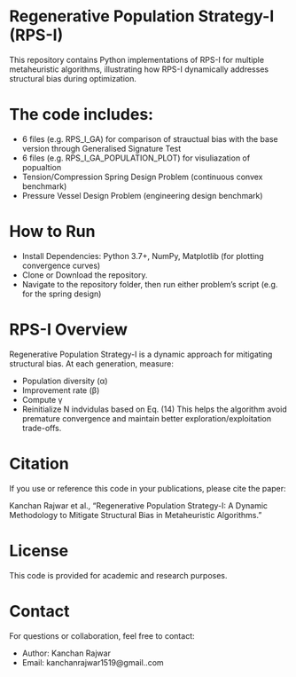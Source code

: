 # Regenerative Population Strategy-I (RPS-I)

This repository contains Python implementations of RPS-I for multiple metaheuristic algorithms, illustrating how RPS-I dynamically addresses structural bias during optimization. 

# The code includes:
- 6 files (e.g. RPS_I_GA) for comparison of strauctual bias with the base version through Generalised Signature Test
- 6 files (e.g. RPS_I_GA_POPULATION_PLOT) for visuliazation of popualtion
- Tension/Compression Spring Design Problem (continuous convex benchmark)
- Pressure Vessel Design Problem (engineering design benchmark)

# How to Run

- Install Dependencies: Python 3.7+, NumPy, Matplotlib (for plotting convergence curves)
- Clone or Download the repository.
- Navigate to the repository folder, then run either problem’s script (e.g. for the spring design)

# RPS-I Overview

Regenerative Population Strategy-I is a dynamic approach for mitigating structural bias. 
At each generation, measure:

- Population diversity (α)
- Improvement rate (β)
- Compute γ
- Reinitialize N indvidulas based on Eq. (14)
This helps the algorithm avoid premature convergence and maintain better exploration/exploitation trade-offs.

# Citation

If you use or reference this code in your publications, please cite the paper:

Kanchan Rajwar et al., “Regenerative Population Strategy-I: A Dynamic Methodology to Mitigate Structural Bias in Metaheuristic Algorithms.”

# License

This code is provided for academic and research purposes. 

# Contact

For questions or collaboration, feel free to contact:

- Author: Kanchan Rajwar
- Email: kanchanrajwar1519@gmail..com
